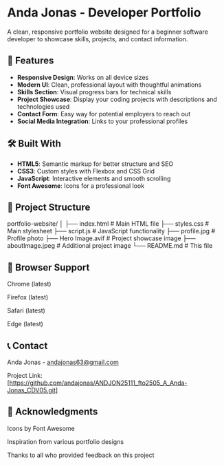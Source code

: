 # Anda Jonas - Developer Portfolio

A clean, responsive portfolio website designed for a beginner software developer to showcase skills, projects, and contact information.

## 🚀 Features

- **Responsive Design**: Works on all device sizes
- **Modern UI**: Clean, professional layout with thoughtful animations
- **Skills Section**: Visual progress bars for technical skills
- **Project Showcase**: Display your coding projects with descriptions and technologies used
- **Contact Form**: Easy way for potential employers to reach out
- **Social Media Integration**: Links to your professional profiles

## 🛠️ Built With

- **HTML5**: Semantic markup for better structure and SEO
- **CSS3**: Custom styles with Flexbox and CSS Grid
- **JavaScript**: Interactive elements and smooth scrolling
- **Font Awesome**: Icons for a professional look

## 📁 Project Structure
portfolio-website/
│
├── index.html # Main HTML file
├── styles.css # Main stylesheet
├── script.js # JavaScript functionality
├── profile.jpg # Profile photo
├── Hero Image.avif # Project showcase image
├── aboutImage.jpeg # Additional project image
└── README.md # This file

## 🔧 Browser Support
Chrome (latest)

Firefox (latest)

Safari (latest)

Edge (latest)

## 📞 Contact
Anda Jonas - andajonas63@gmail.com

Project Link: [https://github.com/andajonas/ANDJON25111_fto2505_A_Anda-Jonas_CDV05.git]

## 🙏 Acknowledgments
Icons by Font Awesome

Inspiration from various portfolio designs

Thanks to all who provided feedback on this project
